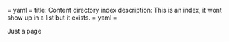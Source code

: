 = yaml =
title: Content directory index
description: This is an index, it wont show up in a list but it exists.
= yaml =

Just a page
